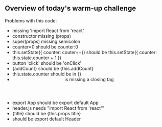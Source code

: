 ## Overview of today's warm-up challenge

Problems with this code:
- missing 'import React from 'react'
- constructor missing (props)
- super(props) missing semicolon
- counter=0 should be counter:0
- this.setState({ counter: couter++}) should be this.setState({ counter: this.state.counter + 1 })
- button 'click' should be 'onClick'
- {addCount} should be {this.addCount}
- this.state.counter should be in {}
- <Header> is missing a closing tag
- export App should be export default App
- header.js needs "import React from 'react'"
- {title} should be {this.props.title}
- should be export default Header